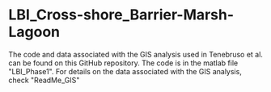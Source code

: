 # LBI_Cross-shore_Barrier-Marsh-Lagoon
The code and data associated with the GIS analysis used in Tenebruso et al. can be found on this GitHub repository. 
The code is in the matlab file "LBI_Phase1".
For details on the data associated with the GIS analysis, check "ReadMe_GIS"



